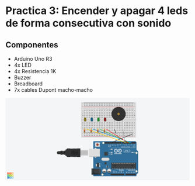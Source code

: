 # Practica 3: Encender y apagar 4 leds de forma consecutiva con sonido

## Componentes

* Arduino Uno R3
* 4x LED
* 4x Resistencia 1K
* Buzzer
* Breadboard
* 7x cables Dupont macho-macho

![esquema tinkercad](pr3.png)
